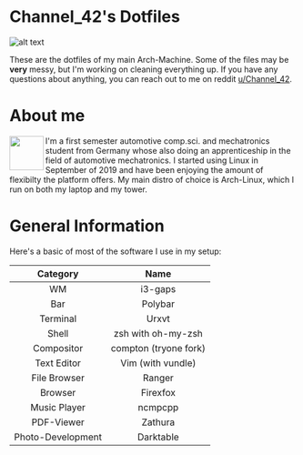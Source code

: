 # Channel_42's Dotfiles

![alt text](https://github.com/channel-42/dotfiles/blob/master/screenshot.png "Screenshot of my desktop")

These are the dotfiles of my main Arch-Machine. Some of the files may be **very** messy, but I'm working on cleaning everything up. If you have any questions about anything, you can reach out to me on reddit [u/Channel_42](https://www.reddit.com/user/Channel_42).

# About me

<img align="left" border="0" padding="4" src="https://github.com/channel-42/dotfiles/blob/master/Pictures/arch_senko.png" width="60">
I'm a first semester automotive comp.sci. and mechatronics student from Germany whose also doing an apprenticeship in the field of automotive mechatronics.   
I started using Linux in September of 2019 and have been enjoying the amount of flexibilty the platform offers. My main distro of choice is Arch-Linux, which I run on both my laptop and my tower.   

# General Information

Here's a basic of most of the software I use in my setup:

| Category | Name |
|:--------:|:----:|
|WM| i3-gaps|
|Bar|Polybar|
|Terminal|Urxvt|
|Shell|zsh with oh-my-zsh|
|Compositor|compton (tryone fork)|
|Text Editor|Vim (with vundle)|
|File Browser|Ranger|
|Browser|Firexfox|
|Music Player|ncmpcpp|
|PDF-Viewer|Zathura|
|Photo-Development|Darktable|


